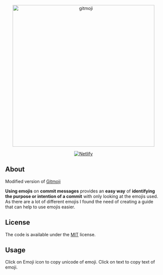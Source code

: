 <p align="center">
	<a href="https://gitmoji.benpaat.xyz">
		<img src="https://cloud.githubusercontent.com/assets/7629661/20073135/4e3db2c2-a52b-11e6-85e1-661a8212045a.gif" width="456" alt="gitmoji">
	</a>
</p>
<p align="center">
	<a href="https://app.netlify.com/sites/goofy-albattani-be7c97/deploys">
		<img src="https://api.netlify.com/api/v1/badges/90871cb4-d9c0-4564-a3a0-55cf2c678ba2/deploy-status"
			 alt="Netlify">
	</a>
</p>




## About

Modified version of [Gitmoji](https://gitmoji.carloscuesta.me)


**Using emojis** on **commit messages** provides an **easy way** of **identifying the purpose or intention of a commit** with only looking at the emojis used. As there are a lot of different emojis I found the need of creating a guide that can help to use emojis easier.

## License

The code is available under the [MIT](https://github.com/merlinsbeard/gitmoji/blob/master/LICENSE) license.

## Usage

Click on Emoji icon to copy unicode of emoji. Click on text to copy text of emoji.

